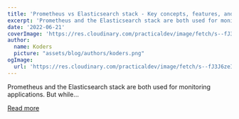 ```yaml
---
title: 'Prometheus vs Elasticsearch stack - Key concepts, features, and differences'
excerpt: 'Prometheus and the Elasticsearch stack are both used for monitoring applications. But while...'
date: '2022-06-21'
coverImage: 'https://res.cloudinary.com/practicaldev/image/fetch/s--fJ3J6zeI--/c_imagga_scale,f_auto,fl_progressive,h_420,q_auto,w_1000/https://dev-to-uploads.s3.amazonaws.com/uploads/articles/qtr86v1kpt5ia8loey9i.png'
author:
  name: Koders
  picture: "assets/blog/authors/koders.png"
ogImage:
  url: 'https://res.cloudinary.com/practicaldev/image/fetch/s--fJ3J6zeI--/c_imagga_scale,f_auto,fl_progressive,h_420,q_auto,w_1000/https://dev-to-uploads.s3.amazonaws.com/uploads/articles/qtr86v1kpt5ia8loey9i.png'
---
```


Prometheus and the Elasticsearch stack are both used for monitoring applications. But while...

[Read more](https://dev.to/signoz/prometheus-vs-elasticsearch-stack-key-concepts-features-and-differences-4h1d)
